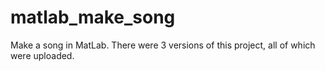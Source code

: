 # matlab_make_song
Make a song in MatLab. There were 3 versions of this project, all of which were uploaded.
